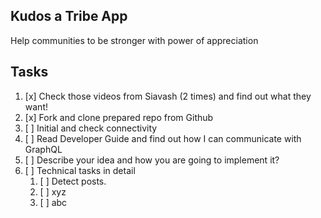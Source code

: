 ## Kudos a Tribe App
Help communities to be stronger with power of appreciation

## Tasks
1. [x] Check those videos from Siavash (2 times) and find out what they want!
2. [x] Fork and clone prepared repo from Github
3. [ ] Initial and check connectivity
4. [ ] Read Developer Guide and find out how I can communicate with GraphQL
5. [ ] Describe your idea and how you are going to implement it?
6. [ ] Technical tasks in detail
    1. [ ] Detect posts.
    2. [ ] xyz
    3. [ ] abc
